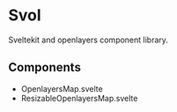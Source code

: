 # Svol
Sveltekit and openlayers component library.

## Components

- OpenlayersMap.svelte
- ResizableOpenlayersMap.svelte

